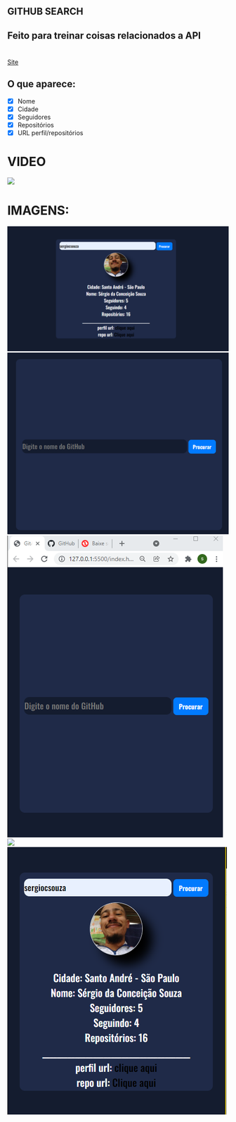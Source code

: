 ## GITHUB SEARCH


## Feito para treinar coisas relacionados a API

#
<a href="https://confident-spence-4c6baf.netlify.app/">Site</a>

## O que aparece:
- [x] Nome
- [x] Cidade
- [x] Seguidores
- [x] Repositórios
- [x] URL perfil/repositórios

# VIDEO
![](MEDIA/video.gif)

# IMAGENS:

![](MEDIA/desk.png)
![](MEDIA/desktop.png)
![](MEDIA/desktop-2.png)
![](MEDIA/mobile.png)
![](MEDIA/mobile2.png)
